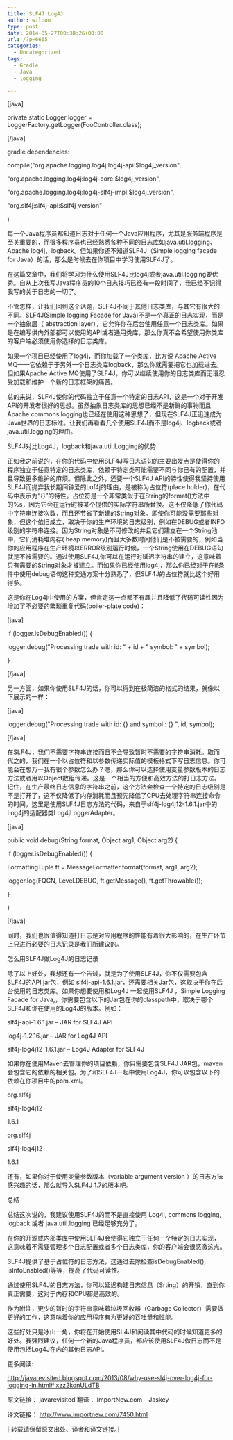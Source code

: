 ```yaml
---
title: SLF4J Log4J
author: wiloon
type: post
date: 2014-05-27T00:38:26+00:00
url: /?p=6665
categories:
  - Uncategorized
tags:
  - Gradle
  - Java
  - logging

---
```



[java]

private static Logger logger = LoggerFactory.getLogger(FooController.class);

[/java]



gradle dependencies:

compile("org.apache.logging.log4j:log4j-api:$log4j_version",
  
"org.apache.logging.log4j:log4j-core:$log4j_version",
  
"org.apache.logging.log4j:log4j-slf4j-impl:$log4j_version",
  
"org.slf4j:slf4j-api:$slf4j_version"
  
)

每一个Java程序员都知道日志对于任何一个Java应用程序，尤其是服务端程序是至关重要的，而很多程序员也已经熟悉各种不同的日志库如java.util.logging、Apache log4j、logback。但如果你还不知道SLF4J（Simple logging facade for Java）的话，那么是时候去在你项目中学习使用SLF4J了。

在这篇文章中，我们将学习为什么使用SLF4J比log4j或者java.util.logging要优秀。自从上次我写Java程序员的10个日志技巧已经有一段时间了，我已经不记得我写的关于日志的一切了。

不管怎样，让我们回到这个话题，SLF4J不同于其他日志类库，与其它有很大的不同。SLF4J(Simple logging Facade for Java)不是一个真正的日志实现，而是一个抽象层（ abstraction layer），它允许你在后台使用任意一个日志类库。如果是在编写供内外部都可以使用的API或者通用类库，那么你真不会希望使用你类库的客户端必须使用你选择的日志类库。

如果一个项目已经使用了log4j，而你加载了一个类库，比方说 Apache Active MQ——它依赖于于另外一个日志类库logback，那么你就需要把它也加载进去。但如果Apache Active MQ使用了SLF4J，你可以继续使用你的日志类库而无语忍受加载和维护一个新的日志框架的痛苦。

总的来说，SLF4J使你的代码独立于任意一个特定的日志API，这是一个对于开发API的开发者很好的思想。虽然抽象日志类库的思想已经不是新鲜的事物而且Apache commons logging也已经在使用这种思想了，但现在SLF4J正迅速成为Java世界的日志标准。让我们再看看几个使用SLF4J而不是log4j、logback或者java.util.logging的理由。

SLF4J对比Log4J，logback和java.util.Logging的优势

正如我之前说的，在你的代码中使用SLF4J写日志语句的主要出发点是使得你的程序独立于任意特定的日志类库，依赖于特定类可能需要不同与你已有的配置，并且导致更多维护的麻烦。但除此之外，还要一个SLF4J API的特性使得我坚持使用SLF4J而抛弃我长期间钟爱的Lof4j的理由，是被称为占位符(place holder)，在代码中表示为“{}”的特性。占位符是一个非常类似于在String的format()方法中的%s，因为它会在运行时被某个提供的实际字符串所替换。这不仅降低了你代码中字符串连接次数，而且还节省了新建的String对象。即使你可能没需要那些对象，但这个依旧成立，取决于你的生产环境的日志级别，例如在DEBUG或者INFO级别的字符串连接。因为String对象是不可修改的并且它们建立在一个String池中，它们消耗堆内存( heap memory)而且大多数时间他们是不被需要的，例如当你的应用程序在生产环境以ERROR级别运行时候，一个String使用在DEBUG语句就是不被需要的。通过使用SLF4J,你可以在运行时延迟字符串的建立，这意味着只有需要的String对象才被建立。而如果你已经使用log4j，那么你已经对于在if条件中使用debug语句这种变通方案十分熟悉了，但SLF4J的占位符就比这个好用得多。

这是你在Log4j中使用的方案，但肯定这一点都不有趣并且降低了代码可读性因为增加了不必要的繁琐重复代码(boiler-plate code)：

[java]

if (logger.isDebugEnabled()) {
  
logger.debug("Processing trade with id: " + id + " symbol: " + symbol);
  
}

[/java]

另一方面，如果你使用SLF4J的话，你可以得到在极简洁的格式的结果，就像以下展示的一样：

[java]
  
logger.debug("Processing trade with id: {} and symbol : {} ", id, symbol);

[/java]

在SLF4J，我们不需要字符串连接而且不会导致暂时不需要的字符串消耗。取而代之的，我们在一个以占位符和以参数传递实际值的模板格式下写日志信息。你可能会在想万一我有很个参数怎么办？嗯，那么你可以选择使用变量参数版本的日志方法或者用以Object数组传递。这是一个相当的方便和高效方法的打日志方法。记住，在生产最终日志信息的字符串之前，这个方法会检查一个特定的日志级别是不是打开了，这不仅降低了内存消耗而且预先降低了CPU去处理字符串连接命令的时间。这里是使用SLF4J日志方法的代码，来自于slf4j-log4j12-1.6.1.jar中的Log4j的适配器类Log4jLoggerAdapter。

[java]
  
public void debug(String format, Object arg1, Object arg2) {
  
if (logger.isDebugEnabled()) {
  
FormattingTuple ft = MessageFormatter.format(format, arg1, arg2);
  
logger.log(FQCN, Level.DEBUG, ft.getMessage(), ft.getThrowable());
  
}
  
}

[/java]

同时，我们也很值得知道打日志是对应用程序的性能有着很大影响的，在生产环节上只进行必要的日志记录是我们所建议的。

怎么用SLF4J做Log4J的日志记录

除了以上好处，我想还有一个告诫，就是为了使用SLF4J，你不仅需要包含SLF4J的API jar包，例如 slf4j-api-1.6.1.jar，还需要相关Jar包，这取决于你在后台使用的日志类库。如果你想要使用和Log4J 一起使用SLF4J ，Simple Logging Facade for Java,，你需要包含以下的Jar包在你的classpath中，取决于哪个SLF4J和你在使用的Log4J的版本。例如：

slf4j-api-1.6.1.jar – JAR for SLF4J API
  
log4j-1.2.16.jar – JAR for Log4J API
  
slf4j-log4j12-1.6.1.jar – Log4J Adapter for SLF4J
  
如果你在使用Maven去管理你的项目依赖，你只需要包含SLF4J JAR包，maven会包含它的依赖的相关包。为了和SLF4J一起中使用Log4J，你可以包含以下的依赖在你项目中的pom.xml。
  
<dependency>
  
<groupId>org.slf4j</groupId>
  
<artifactId>slf4j-log4j12</artifactId>
  
<version>1.6.1</version>
  
</dependency>

<dependency>
  
<groupId>org.slf4j</groupId>
  
<artifactId>slf4j-log4j12</artifactId>
  
<version>1.6.1</version>
  
</dependency>
  
还有，如果你对于使用变量参数版本（variable argument version ）的日志方法感兴趣的话，那么就导入SLF4J 1.7的版本吧。

总结

总结这次说的，我建议使用SLF4J的而不是直接使用 Log4j, commons logging, logback 或者 java.util.logging 已经足够充分了。

在你的开源或内部类库中使用SLF4J会使得它独立于任何一个特定的日志实现，这意味着不需要管理多个日志配置或者多个日志类库，你的客户端会很感激这点。
  
SLF4J提供了基于占位符的日志方法，这通过去除检查isDebugEnabled(), isInfoEnabled()等等，提高了代码可读性。
  
通过使用SLF4J的日志方法，你可以延迟构建日志信息（Srting）的开销，直到你真正需要，这对于内存和CPU都是高效的。
  
作为附注，更少的暂时的字符串意味着垃圾回收器（Garbage Collector）需要做更好的工作，这意味着你的应用程序有为更好的吞吐量和性能。
  
这些好处只是冰山一角，你将在开始使用SL4J和阅读其中代码的时候知道更多的好处。我强烈建议，任何一个新的Java程序员，都应该使用SLF4J做日志而不是使用包括Log4J在内的其他日志API。
  
更多阅读:

http://javarevisited.blogspot.com/2013/08/why-use-sl4j-over-log4j-for-logging-in.html#ixzz2konULdTB

原文链接： javarevisited 翻译： ImportNew.com &#8211; Jaskey
  
译文链接： http://www.importnew.com/7450.html
  
[ 转载请保留原文出处、译者和译文链接。]